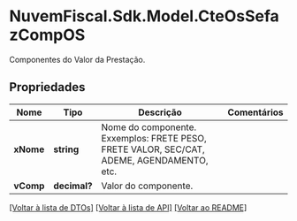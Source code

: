 # NuvemFiscal.Sdk.Model.CteOsSefazCompOS
Componentes do Valor da Prestação.

## Propriedades

Nome | Tipo | Descrição | Comentários
------------ | ------------- | ------------- | -------------
**xNome** | **string** | Nome do componente.  Exxemplos: FRETE PESO, FRETE VALOR, SEC/CAT, ADEME, AGENDAMENTO, etc. | 
**vComp** | **decimal?** | Valor do componente. | 

[[Voltar à lista de DTOs]](../README.md#documentation-for-models) [[Voltar à lista de API]](../README.md#documentation-for-api-endpoints) [[Voltar ao README]](../README.md)

